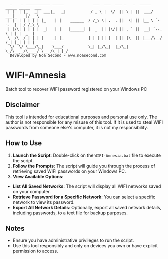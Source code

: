 ```
  _    _ ___________ _____             ___  ___  ___ _   _  _____ _____ _____  ___  
 | |  | |_   _|  ___|_   _|           / _ \ |  \/  || \ | ||  ___/  ___|_   _|/ _ \ 
 | |  | | | | | |_    | |    ______  / /_\ \| .  . ||  \| || |__ \ `--.  | | / /_\ \
 | |/\| | | | |  _|   | |   |______| |  _  || |\/| || . ` ||  __| `--. \ | | |  _  |
 \  /\  /_| |_| |    _| |_           | | | || |  | || |\  || |___/\__/ /_| |_| | | |
  \/  \/ \___/\_|    \___/           \_| |_/\_|  |_/\_| \_/\____/\____/ \___/\_| |_/   
  Developed by Noa Second - www.noasecond.com
```

# WIFI-Amnesia
Batch tool to recover WIFI password registered on your Windows PC

## Disclaimer
This tool is intended for educational purposes and personal use only. The author is not responsible for any misuse of this tool. If it is used to steal WIFI passwords from someone else's computer, it is not my responsibility.

## How to Use
1. **Launch the Script**: Double-click on the `WIFI-Amnesia.bat` file to execute the script.
2. **Follow the Prompts**: The script will guide you through the process of retrieving saved WIFI passwords on your Windows PC.
3. **View Available Options**:
  - **List All Saved Networks**: The script will display all WIFI networks saved on your computer.
  - **Retrieve Password for a Specific Network**: You can select a specific network to view its password.
  - **Export All Network Details**: Optionally, export all saved network details, including passwords, to a text file for backup purposes.

## Notes
- Ensure you have administrative privileges to run the script.
- Use this tool responsibly and only on devices you own or have explicit permission to access.